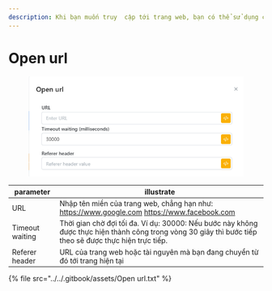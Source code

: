 ```yaml
---
description: Khi bạn muốn truy  cập tới trang web, bạn có thể sử dụng chức năng này
---
```


# Open url

<figure><img src="../../.gitbook/assets/Open url.png" alt=""><figcaption></figcaption></figure>

| parameter       | illustrate                                                                                                                                              |
| --------------- | ------------------------------------------------------------------------------------------------------------------------------------------------------- |
| URL             | Nhập tên miền của trang web, chẳng hạn như: https://www.google.com https://www.facebook.com                                                             |
| Timeout waiting | Thời gian chờ đợi tối đa. Ví dụ: 30000: Nếu bước này không được thực hiện thành công trong vòng 30 giây thì bước tiếp theo sẽ được thực hiện trực tiếp. |
| Referer header  | URL của trang web hoặc tài nguyên mà bạn đang chuyển từ đó tới trang hiện tại                                                                           |

{% file src="../../.gitbook/assets/Open url.txt" %}
